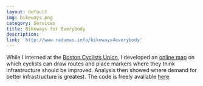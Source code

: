 ```yaml
---
layout: default
img: bikeways.png
category: Services
title: Bikeways for Everybody
description: 
link: 'http://www.radumas.info/bikeways4everybody'
---
```

While I interned at the [Boston Cyclists Union](http://bostoncyclistsunion.org/), I developed an [online map](http://www.radumas.info/bikeways4everybody) on which cyclists can draw routes and place markers where they think infrastructure should be improved. Analysis then showed where demand for better infrastructure is greatest. The code is freely available [here](https://github.com/radumas/bikeways4everybody).